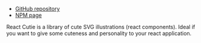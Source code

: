 - [GitHub repository](https://github.com/magnetoasher/react-cutie/)
- [NPM page](https://www.npmjs.com/package/react-cutie)

React Cutie is a library of cute SVG illustrations (react components). Ideal if you want to give some cuteness and personality to your react application.
